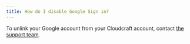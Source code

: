 ```yaml
---
title: How do I disable Google Sign in?
---
```


To unlink your Google account from your Cloudcraft account, contact [the support team][1].

[1]: https://app.cloudcraft.co/support
